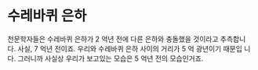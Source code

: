 # 수레바퀴 은하

천문학자들은 수레바퀴 은하가 2 억년 전에 다른 은하와 충돌했을 것이라고 추측합니
다. 사실, 7 억년 전이죠. 우리와 수레바퀴 은하 사이의 거리가 5 억 광년이기 때문입
니다. 그러니까 사실상 우리가 보고있는 모습은 5 억년 전의 모습인거죠.
